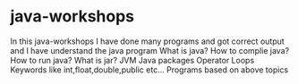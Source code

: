 # java-workshops
In this java-workshops I have done many programs and got correct output and I have understand the java program
What is java?
How to complie java?
How to run java?
What is jar?
JVM
Java packages
Operator
Loops
Keywords like int,float,double,public etc...
Programs based on above topics
